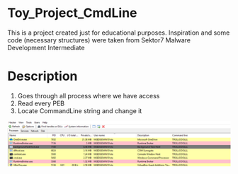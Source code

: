 # Toy_Project_CmdLine
This is a project created just for educational purposes.
Inspiration and some code (necessary structures) were taken from Sektor7 Malware Development Intermediate

# Description

1. Goes through all process where we have access
2. Read every PEB
3. Locate CommandLine string and change it

![picture](https://github.com/Higgsx/Toy_Project_CmdLine/blob/main/prochacker.png)
